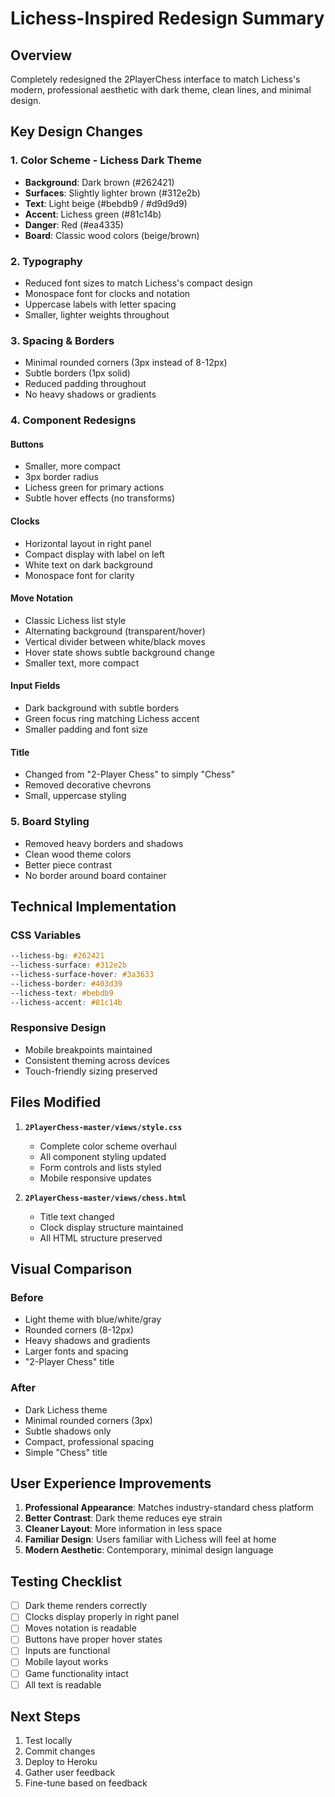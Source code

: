 # Lichess-Inspired Redesign Summary

## Overview
Completely redesigned the 2PlayerChess interface to match Lichess's modern, professional aesthetic with dark theme, clean lines, and minimal design.

## Key Design Changes

### 1. Color Scheme - Lichess Dark Theme
- **Background**: Dark brown (#262421)
- **Surfaces**: Slightly lighter brown (#312e2b)
- **Text**: Light beige (#bebdb9 / #d9d9d9)
- **Accent**: Lichess green (#81c14b)
- **Danger**: Red (#ea4335)
- **Board**: Classic wood colors (beige/brown)

### 2. Typography
- Reduced font sizes to match Lichess's compact design
- Monospace font for clocks and notation
- Uppercase labels with letter spacing
- Smaller, lighter weights throughout

### 3. Spacing & Borders
- Minimal rounded corners (3px instead of 8-12px)
- Subtle borders (1px solid)
- Reduced padding throughout
- No heavy shadows or gradients

### 4. Component Redesigns

#### Buttons
- Smaller, more compact
- 3px border radius
- Lichess green for primary actions
- Subtle hover effects (no transforms)

#### Clocks
- Horizontal layout in right panel
- Compact display with label on left
- White text on dark background
- Monospace font for clarity

#### Move Notation
- Classic Lichess list style
- Alternating background (transparent/hover)
- Vertical divider between white/black moves
- Hover state shows subtle background change
- Smaller text, more compact

#### Input Fields
- Dark background with subtle borders
- Green focus ring matching Lichess accent
- Smaller padding and font size

#### Title
- Changed from "2-Player Chess" to simply "Chess"
- Removed decorative chevrons
- Small, uppercase styling

### 5. Board Styling
- Removed heavy borders and shadows
- Clean wood theme colors
- Better piece contrast
- No border around board container

## Technical Implementation

### CSS Variables
```css
--lichess-bg: #262421
--lichess-surface: #312e2b
--lichess-surface-hover: #3a3633
--lichess-border: #403d39
--lichess-text: #bebdb9
--lichess-accent: #81c14b
```

### Responsive Design
- Mobile breakpoints maintained
- Consistent theming across devices
- Touch-friendly sizing preserved

## Files Modified

1. **`2PlayerChess-master/views/style.css`**
   - Complete color scheme overhaul
   - All component styling updated
   - Form controls and lists styled
   - Mobile responsive updates

2. **`2PlayerChess-master/views/chess.html`**
   - Title text changed
   - Clock display structure maintained
   - All HTML structure preserved

## Visual Comparison

### Before
- Light theme with blue/white/gray
- Rounded corners (8-12px)
- Heavy shadows and gradients
- Larger fonts and spacing
- "2-Player Chess" title

### After
- Dark Lichess theme
- Minimal rounded corners (3px)
- Subtle shadows only
- Compact, professional spacing
- Simple "Chess" title

## User Experience Improvements

1. **Professional Appearance**: Matches industry-standard chess platform
2. **Better Contrast**: Dark theme reduces eye strain
3. **Cleaner Layout**: More information in less space
4. **Familiar Design**: Users familiar with Lichess will feel at home
5. **Modern Aesthetic**: Contemporary, minimal design language

## Testing Checklist
- [ ] Dark theme renders correctly
- [ ] Clocks display properly in right panel
- [ ] Moves notation is readable
- [ ] Buttons have proper hover states
- [ ] Inputs are functional
- [ ] Mobile layout works
- [ ] Game functionality intact
- [ ] All text is readable

## Next Steps
1. Test locally
2. Commit changes
3. Deploy to Heroku
4. Gather user feedback
5. Fine-tune based on feedback
